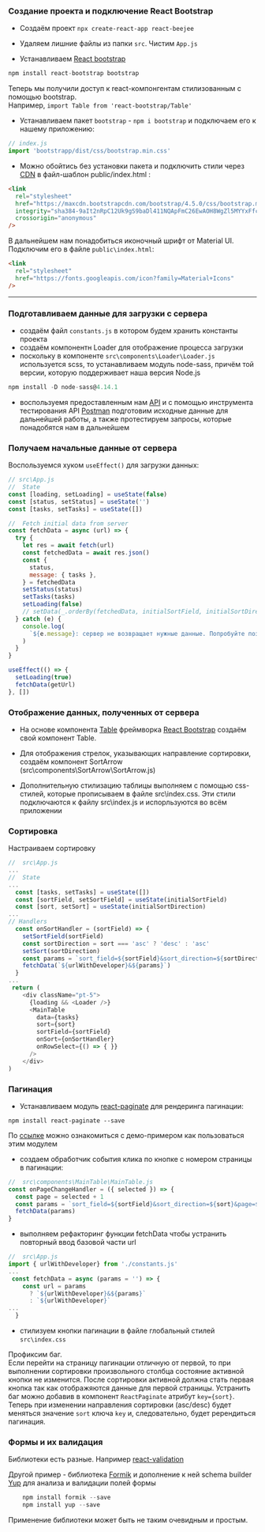 ### Создание проекта и подключение React Bootstrap

- Создаём проект `npx create-react-app react-beejee`

- Удаляем лишние файлы из папки `src`. Чистим `App.js`

- Устанавливаем [React bootstrap](https://react-bootstrap.github.io/)

```js
npm install react-bootstrap bootstrap
```

Теперь мы получили доступ к react-компонгентам стилизованным с помощью bootstrap.<br>
Например, `import Table from 'react-bootstrap/Table'`

- Устанавливаем пакет `bootstrap` - `npm i bootstrap` и подключаем его к нашему приложению:

```js
// index.js
import 'bootstrapp/dist/css/bootstrap.min.css'
```

- Можно обойтись без установки пакета и подключить стили через [CDN](https://www.bootstrapcdn.com/)
  в файл-шаблон public/index.html :

```html
<link
  rel="stylesheet"
  href="https://maxcdn.bootstrapcdn.com/bootstrap/4.5.0/css/bootstrap.min.css"
  integrity="sha384-9aIt2nRpC12Uk9gS9baDl411NQApFmC26EwAOH8WgZl5MYYxFfc+NcPb1dKGj7Sk"
  crossorigin="anonymous"
/>
```

В дальнейшем нам понадобиться иконочный шрифт от Material UI.
Подключим его в файле `public\index.html`:

```html
<link
  rel="stylesheet"
  href="https://fonts.googleapis.com/icon?family=Material+Icons"
/>
```

---

### Подготавливаем данные для загрузки с сервера

- создаём файл `constants.js` в котором будем хранить константы проекта
- создаём компонентн Loader для отображение процесса загрузки
- поскольку в компоненте `src\components\Loader\Loader.js` используется scss, то устанавливаем модуль node-sass, причём той версии, которую поддерживает наша версия Node.js

```js
npm install -D node-sass@4.14.1
```

- воспользуемя предоставленным нам [API](https://uxcandy.com/~shapoval/test-task-backend/docs/v2.html) и с помощью инструмента тестирования API [Postman](https://www.postman.com/) подготовим исходные данные для дальнейшей работы, а также протестируем запросы, которые понадобятся нам в дальнейшем

### Получаем начальные данные от сервера

Воспользуемся хуком `useEffect()` для загрузки данных:

```js
// src\App.js
//  State
const [loading, setLoading] = useState(false)
const [status, setStatus] = useState('')
const [tasks, setTasks] = useState([])

//  Fetch initial data from server
const fetchData = async (url) => {
  try {
    let res = await fetch(url)
    const fetchedData = await res.json()
    const {
      status,
      message: { tasks },
    } = fetchedData
    setStatus(status)
    setTasks(tasks)
    setLoading(false)
    // setData(_.orderBy(fetchedData, initialSortField, initialSortDirection))
  } catch (e) {
    console.log(
      `${e.message}: cервер не возвращает нужные данные. Попробуйте позже ...`
    )
  }
}

useEffect(() => {
  setLoading(true)
  fetchData(getUrl)
}, [])
```

### Отображение данных, полученных от сервера

- На основе компонента [Table](https://react-bootstrap.github.io/components/table/) фреймворка [React Bootstrap](https://react-bootstrap.netlify.app/) cоздаём свой компонент Table.

- Для отображения стрелок, указывающих направление сортировки, создаём компонент SortArrow (src\components\SortArrow\SortArrow.js)

- Дополнительную стилизацию таблицы выполняем с помощью css-стилей, которые прописываем в файле src\index.css. Эти стили подключаются к файлу src\index.js и испорльзуются во всём приложении

### Сортировка

Настраиваем сортировку

```js
//  src\App.js
...
//  State
...
  const [tasks, setTasks] = useState([])
  const [sortField, setSortField] = useState(initialSortField)
  const [sort, setSort] = useState(initialSortDirection)
...
// Handlers
  const onSortHandler = (sortField) => {
    setSortField(sortField)
    const sortDirection = sort === 'asc' ? 'desc' : 'asc'
    setSort(sortDirection)
    const params = `sort_field=${sortField}&sort_direction=${sortDirection}&page=1`
    fetchData(`${urlWithDeveloper}&${params}`)
  }
...
 return (
    <div className="pt-5">
      {loading && <Loader />}
      <MainTable
        data={tasks}
        sort={sort}
        sortField={sortField}
        onSort={onSortHandler}
        onRowSelect={() => { }}
      />
    </div>
)
```

### Пагинация

- Устанавливаем модуль [react-paginate](https://www.npmjs.com/package/react-paginate) для рендеринга пагинации:

`npm install react-paginate --save`

По [ссылке](https://github.com/AdeleD/react-paginate/blob/master/demo/js/demo.js) можно ознакомиться с демо-примером как пользоваться этим модулем

- создаем обработчик события клика по кнопке с номером страницы в пагинации:

```js
//  src\components\MainTable\MainTable.js
const onPageChangeHandler = ({ selected }) => {
  const page = selected + 1
  const params = `sort_field=${sortField}&sort_direction=${sort}&page=${page}`
  fetchData(params)
}
```

- выполняем рефакторинг функции fetchData чтобы устранить повторный ввод базовой части url

```js
//  src\App.js
import { urlWithDeveloper} from './constants.js'
...
 const fetchData = async (params = '') => {
    const url = params
      ? `${urlWithDeveloper}&${params}`
      : `${urlWithDeveloper}`
...
  }
```

- стилизуем кнопки пагинации в файле глобальный стилей `src\index.css`

Профиксим баг. <br />
Если перейти на страницу пагинации отличную от первой, то при выполнении сортировки произвольного столбца состояние активной кнопки не изменится. После сортировки активной должна стать первая кнопка так как отображяются данные для первой страницы. Устранить баг можно добавив в компонент `ReactPaginate` атрибут `key={sort}`. Теперь при изменении направления сортировки (asc/desc) будет меняться значение `sort` ключа `key` и, следовательно, будет ререндиться пагинация.

### Формы и их валидация

Библиотеки есть разные. Например [react-validation](https://www.npmjs.com/package/react-validation)

Другой пример - библиотека [Formik](https://github.com/formium/formik) и дополнение к ней schema builder [Yup](https://github.com/jquense/yup) для анализа и валидации полей формы

```js
    npm install formik --save
    npm install yup --save
```

Применение библиотеки может быть не таким очевидным и простым.
